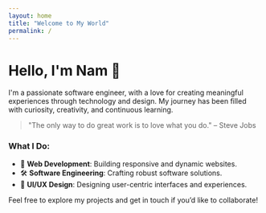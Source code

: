 ```yaml
---
layout: home
title: "Welcome to My World"
permalink: /
---
```


# Hello, I'm Nam 👋

I'm a passionate software engineer, with a love for creating meaningful experiences through technology and design. My journey has been filled with curiosity, creativity, and continuous learning.

> "The only way to do great work is to love what you do." – Steve Jobs

### What I Do:
- 🚀 **Web Development**: Building responsive and dynamic websites.
- 🛠️ **Software Engineering**: Crafting robust software solutions.
- 🎨 **UI/UX Design**: Designing user-centric interfaces and experiences.

Feel free to explore my projects and get in touch if you’d like to collaborate!